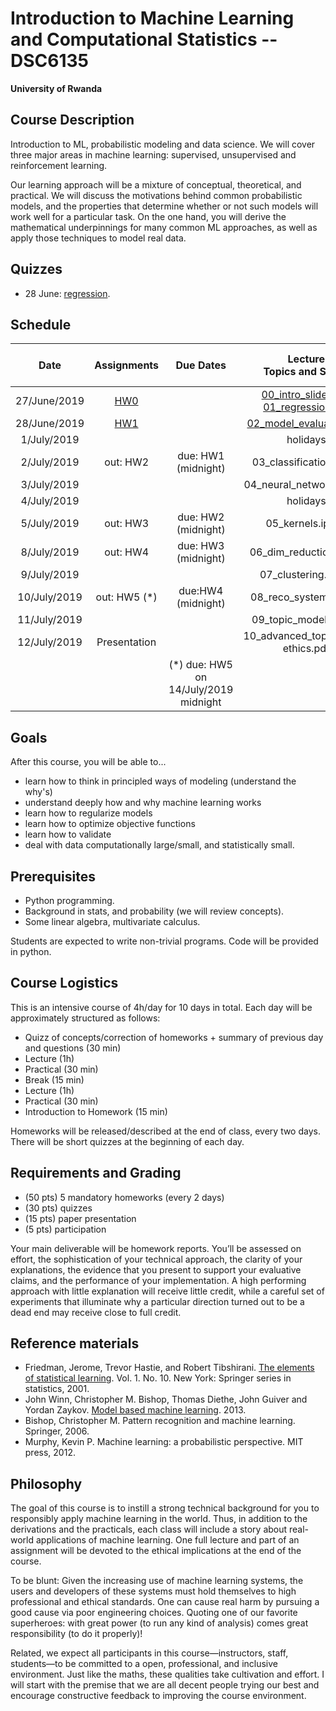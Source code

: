 # Introduction to Machine Learning and Computational Statistics -- DSC6135

**University of Rwanda**

## Course Description

Introduction to ML, probabilistic modeling and data science.
We will cover three major areas in machine learning: supervised, unsupervised and reinforcement learning.

Our learning approach will be a mixture of conceptual, theoretical, and practical. We will discuss the motivations behind common probabilistic models, and the properties that determine whether or not such models will work well for a particular task. On the one hand, you will derive the mathematical underpinnings for many common ML approaches, as well as apply those techniques to model real data.

## Quizzes

* 28 June: [regression](https://docs.google.com/forms/d/1gdUIEedv8AQIRTu1uKUPib9eMmp_5Vl2vj0GAfipMaI/edit).


## Schedule

|  **Date** | **Assignments** | **Due Dates** | **Lecture<br/>Topics and Slides** | **Practicals, Readings, and Demos** | **Supplemental** |
| :---: | :---: | :---: | :---: | :---: | :---: |
|  27/June/2019 | [HW0](hw/hw0.md) |  | [00_intro_slides.pdf](slides/00_intro_slides.pdf) [01_regression.pdf](slides/01_regression.pdf) |  | [intro_numpy.ipynb](supplementary/intro_numpy.ipynb) ([web](supplementary/intro_numpy/intro_numpy.md)) [00_review_notes.pdf](slides/00_review_notes.pdf) |
|  28/June/2019 | [HW1](hw/hw1.md) |  | [02_model_evaluation.pdf](slides/02_model_evaluation.pdf)  |  | [02_variance_reduction_and_likelihood.ipynb](supplementary/02_practical_variance_reduction_and_likelihood.ipynb) |
|  1/July/2019 |  |  | holidays |  |  |
|  2/July/2019 | out: HW2 | due: HW1 (midnight) | 03_classification.ipynb |  |  |
|  3/July/2019 |  |  | 04_neural_networks.ipynb |  |  |
|  4/July/2019 |  |  | holidays |  |  |
|  5/July/2019 | out: HW3 | due: HW2 (midnight) | 05_kernels.ipynb |  |  |
|  8/July/2019 | out: HW4 | due: HW3 (midnight) | 06_dim_reduction.ipynb |  |  |
|  9/July/2019 |  |  | 07_clustering.ipynb |  |  |
|  10/July/2019 | out: HW5 (*) | due:HW4 (midnight) | 08_reco_systems.ipynb |  |  |
|  11/July/2019 |  |  | 09_topic_models.ipynb |  |  |
|  12/July/2019 | Presentation |  | 10_advanced_topics.ipynb ethics.pdf | git_tutorial.pdf | <https://learngitbranching.js.org/> |
|   |  | (*) due: HW5 on 14/July/2019 midnight |  |  |  |



## Goals
After this course, you will be able to...

- learn how to think in principled ways of modeling (understand the why's)
- understand deeply how and why machine learning works
- learn how to regularize models
- learn how to optimize objective functions
- learn how to validate
- deal with data computationally large/small, and statistically small.

## Prerequisites

- Python programming.
- Background in stats, and probability (we will review concepts).
- Some linear algebra, multivariate calculus.

Students are expected to write non-trivial programs. Code will be provided in python.


## Course Logistics

This is an intensive course of 4h/day for 10 days in total. Each day will be approximately structured as follows:

* Quizz of concepts/correction of homeworks + summary of previous day and questions (30 min)
* Lecture (1h)
* Practical (30 min)
* Break (15 min)
* Lecture (1h)
* Practical (30 min)
* Introduction to Homework (15 min)


Homeworks will be released/described at the end of class, every two days.
There will be short quizzes at the beginning of each day.


## Requirements and Grading

- (50 pts) 5 mandatory homeworks (every 2 days)
- (30 pts) quizzes
- (15 pts) paper presentation
- (5 pts) participation

Your main deliverable will be homework reports. You’ll be assessed on effort, the sophistication of your technical approach, the clarity of your explanations, the evidence that you present to support your evaluative claims, and the performance of your implementation. A high performing approach with little explanation will receive little credit, while a careful set of experiments that illuminate why a particular direction turned out to be a dead end may
receive close to full credit.


## Reference materials

- Friedman, Jerome, Trevor Hastie, and Robert Tibshirani. [The elements of statistical learning](https://web.stanford.edu/~hastie/ElemStatLearn/). Vol. 1. No. 10. New York: Springer series in statistics, 2001.
- John Winn, Christopher M. Bishop, Thomas Diethe, John Guiver and Yordan Zaykov. [Model based machine learning](http://www.mbmlbook.com). 2013.
- Bishop, Christopher M. Pattern recognition and machine learning. Springer, 2006.
- Murphy, Kevin P. Machine learning: a probabilistic perspective. MIT press, 2012.


## Philosophy

The goal of this course is to instill a strong technical background for you to responsibly apply machine learning in the world. Thus, in addition to the derivations and the practicals, each class will include a story about real-world applications of machine learning. One full lecture and part of an assignment will be devoted to the ethical implications at the end of the course.

To be blunt: Given the increasing use of machine learning systems, the users and developers of these systems must hold themselves to high professional and ethical standards.
One can cause real harm by pursuing a good cause via poor engineering choices. Quoting one of our favorite superheroes: with great power (to run any kind of analysis)
comes great responsibility (to do it properly)!

Related, we expect all participants in this course—instructors, staff, students—to be
committed to a open, professional, and inclusive environment. Just like the maths, these qualities take cultivation and effort. I will start with the premise that we are all decent people trying our best and encourage constructive feedback to improving the course environment.
